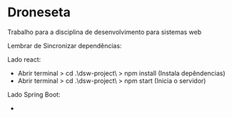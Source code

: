# Droneseta
Trabalho para a disciplina de desenvolvimento para sistemas web

Lembrar de Sincronizar dependências: 

Lado react: 

- Abrir terminal >  cd .\dsw-project\ > npm install (Instala depêndencias)
- Abrir terminal >  cd .\dsw-project\ > npm start (Inicia o servidor)

Lado Spring Boot: 

- ~~~~~~~~
